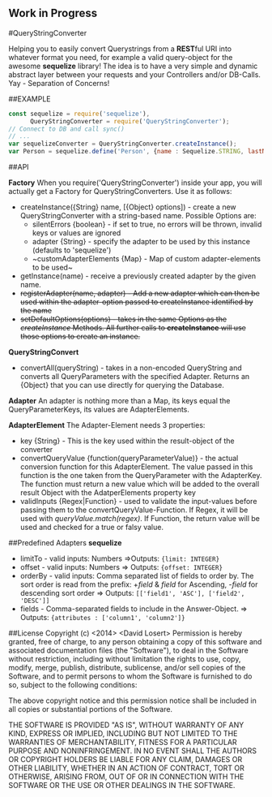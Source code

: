 ## Work in Progress

#QueryStringConverter

Helping you to easily convert Querystrings from a **REST**ful URI into whatever format you need, for example a valid
query-object for the awesome **sequelize** library! The idea is to have a very simple and dynamic abstract layer
between your requests and your Controllers and/or DB-Calls. Yay - Separation of Concerns!

##EXAMPLE
```JavaScript
const sequelize = require('sequelize'),
      QueryStringConverter = require('QueryStringConverter');
// Connect to DB and call sync()
// ...
var sequelizeConverter = QueryStringConverter.createInstance();
var Person = sequelize.define('Person', {name : Sequelize.STRING, lastName : Sequelize.STRING});
```

##API 

**Factory**
When you require('QueryStringConverter') inside your app, you will actually get a Factory for QueryStringConverters. Use it as follows:

* createInstance({String} name, [{Object} options]) - create a new QueryStringConverter with a string-based name. Possible Options are:
    * silentErrors {boolean} - if set to true, no errors will be thrown, invalid keys or values are ignored
    * adapter {String} - specify the adapter to be used by this instance (defaults to 'sequelize')
    * ~customAdapterElements {Map} - Map of custom adapter-elements to be used~
* getInstance(name) - receive a previously created adapter by the given name.
* ~~registerAdapter(name, adapter) - Add a new adapter which can then be used within the adapter-option passed to
createInstance identified by the name~~
* ~~setDefaultOptions(options) - takes in the same Options as the *createInstance* Methods. All further calls to
**createInstance** will use those options to create an instance.~~

**QueryStringConvert**
* convertAll(queryString) - takes in a non-encoded QueryString and converts all QueryParameters with the specified
Adapter. Returns an {Object} that you can use directly for querying the Database.


**Adapter**
An adapter is nothing more than a Map, its keys equal the QueryParameterKeys, its values are AdapterElements.

**AdapterElement**
The Adapter-Element needs 3 properties:

* key {String} - This is the key used within the result-object of the converter
* convertQueryValue {function(queryParameterValue)} - the actual conversion function for this AdapterElement. The value
passed in this function is the one taken from the QueryParameter with the AdapterKey. The function must return a
new value which will be added to the overall result Object with the AdatperElements property key
* validInputs {Regex|Function} - used to validate the input-values before passing them to the
convertQueryValue-Function. If Regex, it will be used with *queryValue.match(regex)*. If Function, the return value
will be used and checked for a true or falsy value.



##Predefined Adapters
**sequelize**
* limitTo - valid inputs: Numbers =>Outputs: `{limit: INTEGER}`
* offset - valid inputs: Numbers => Outputs: `{offset: INTEGER}`
* orderBy - valid inputs: Comma separated list of fields to order by. The sort order is read from the prefix: +_field_ & _field_ for Ascending, -_field_ for descending sort order => Outputs: `[['field1', 'ASC'], ['field2', 'DESC']]`
* fields - Comma-separated fields to include in the Answer-Object. => Outputs: `{attributes : ['column1', 'column2']}`


##License
Copyright (c) \<2014\> \<David Losert\>
Permission is hereby granted, free of charge, to any person obtaining a copy of this software and associated documentation files (the "Software"), to deal in the Software without restriction, including without limitation the rights to use, copy, modify, merge, publish, distribute, sublicense, and/or sell copies of the Software, and to permit persons to whom the Software is furnished to do so, subject to the following conditions:

The above copyright notice and this permission notice shall be included in all copies or substantial portions of the Software.

THE SOFTWARE IS PROVIDED "AS IS", WITHOUT WARRANTY OF ANY KIND, EXPRESS OR IMPLIED, INCLUDING BUT NOT LIMITED TO THE WARRANTIES OF MERCHANTABILITY, FITNESS FOR A PARTICULAR PURPOSE AND NONINFRINGEMENT. IN NO EVENT SHALL THE AUTHORS OR COPYRIGHT HOLDERS BE LIABLE FOR ANY CLAIM, DAMAGES OR OTHER LIABILITY, WHETHER IN AN ACTION OF CONTRACT, TORT OR OTHERWISE, ARISING FROM, OUT OF OR IN CONNECTION WITH THE SOFTWARE OR THE USE OR OTHER DEALINGS IN THE SOFTWARE.


